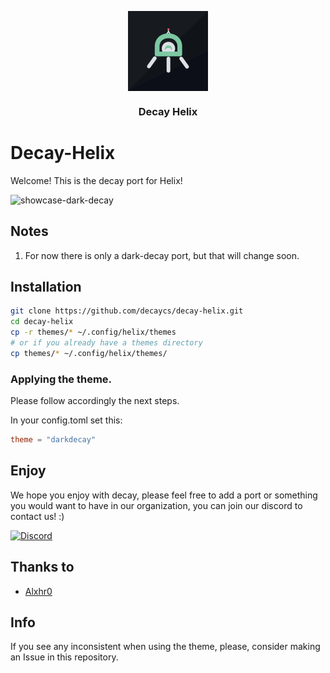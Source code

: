 <p align="center">
  <img align="center" width="128" height="128" src="https://raw.githubusercontent.com/decaycs/.github/main/assets/logo.png">
</p>

<h3 align="center">Decay Helix</h3>

# Decay-Helix

Welcome! This is the decay port for Helix!

![showcase-dark-decay](./assets/dark-decay.png)

## Notes

1. For now there is only a dark-decay port, but that will change soon.

## Installation

```sh
git clone https://github.com/decaycs/decay-helix.git
cd decay-helix
cp -r themes/* ~/.config/helix/themes 
# or if you already have a themes directory
cp themes/* ~/.config/helix/themes/
```

### Applying the theme.

Please follow accordingly the next steps.

In your config.toml set this:
```toml
theme = "darkdecay"
```

## Enjoy

We hope you enjoy with decay, please feel free to add a port or something you would want to have
in our organization, you can join our discord to contact us! :)

<a href="https://discord.gg/HaqkpE7B3B">
    <img
      alt="Discord"
      src="https://img.shields.io/discord/987042265123938334?style=for-the-badge&logo=discord&color=74bee9&logoColor=b6beca&labelColor=1a1e24"
    >
</a>

## Thanks to

- [Alxhr0](https://github.com/Alxhr0)

## Info

If you see any inconsistent when using the theme, please, consider
making an Issue in this repository.
